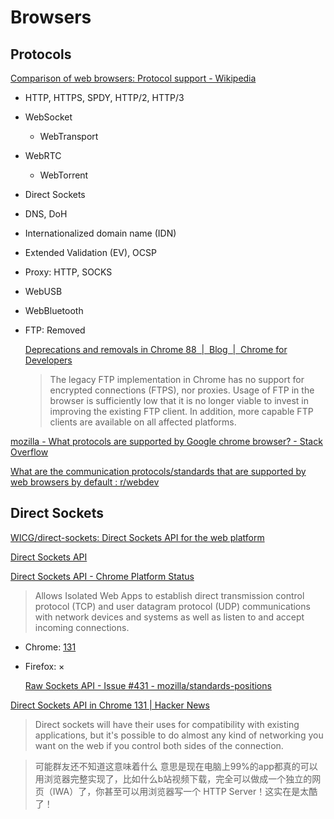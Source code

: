 # Browsers
## Protocols
[Comparison of web browsers: Protocol support - Wikipedia](https://en.wikipedia.org/wiki/Comparison_of_web_browsers#Protocol_support)

- HTTP, HTTPS, SPDY, HTTP/2, HTTP/3
- WebSocket
  - WebTransport
- WebRTC
  - WebTorrent
- Direct Sockets
- DNS, DoH
- Internationalized domain name (IDN)
- Extended Validation (EV), OCSP
- Proxy: HTTP, SOCKS
- WebUSB
- WebBluetooth
- FTP: Removed

  [Deprecations and removals in Chrome 88  |  Blog  |  Chrome for Developers](https://developer.chrome.com/blog/chrome-88-deps-rems#ftp_support_removed)
  > The legacy FTP implementation in Chrome has no support for encrypted connections (FTPS), nor proxies. Usage of FTP in the browser is sufficiently low that it is no longer viable to invest in improving the existing FTP client. In addition, more capable FTP clients are available on all affected platforms.

[mozilla - What protocols are supported by Google chrome browser? - Stack Overflow](https://stackoverflow.com/questions/32474879/what-protocols-are-supported-by-google-chrome-browser)

[What are the communication protocols/standards that are supported by web browsers by default : r/webdev](https://www.reddit.com/r/webdev/comments/oshhbb/what_are_the_communication_protocolsstandards/)

## Direct Sockets
[WICG/direct-sockets: Direct Sockets API for the web platform](https://github.com/WICG/direct-sockets)

[Direct Sockets API](https://wicg.github.io/direct-sockets/)

[Direct Sockets API - Chrome Platform Status](https://chromestatus.com/feature/6398297361088512)
> Allows Isolated Web Apps to establish direct transmission control protocol (TCP) and user datagram protocol (UDP) communications with network devices and systems as well as listen to and accept incoming connections.

- Chrome: [131](https://developer.chrome.com/release-notes/131#direct_sockets_api)
- Firefox: ×
  
  [Raw Sockets API - Issue #431 - mozilla/standards-positions](https://github.com/mozilla/standards-positions/issues/431)

[Direct Sockets API in Chrome 131 | Hacker News](https://news.ycombinator.com/item?id=42022649)
> Direct sockets will have their uses for compatibility with existing applications, but it's possible to do almost any kind of networking you want on the web if you control both sides of the connection.

> 可能群友还不知道这意味着什么 意思是现在电脑上99%的app都真的可以用浏览器完整实现了，比如什么b站视频下载，完全可以做成一个独立的网页（IWA）了，你甚至可以用浏览器写一个 HTTP Server！这实在是太酷了！
